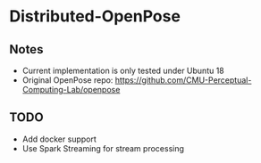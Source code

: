# Distributed-OpenPose
## Notes
* Current implementation is only tested under Ubuntu 18
* Original OpenPose repo: https://github.com/CMU-Perceptual-Computing-Lab/openpose
## TODO
* Add docker support
* Use Spark Streaming for stream processing
